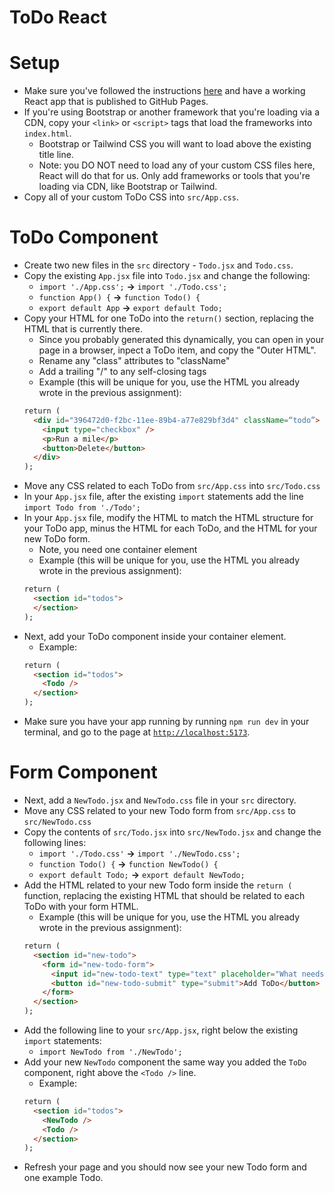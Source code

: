 # ToDo React

# Setup
- Make sure you've followed the instructions [here](todo_setup_instructions.md) and have a working React app that is published to GitHub Pages.
- If you're using Bootstrap or another framework that you're loading via a CDN, copy your `<link>` or `<script>` tags that load the frameworks into `index.html`.
  - Bootstrap or Tailwind CSS you will want to load above the existing title line.
  - Note: you DO NOT need to load any of your custom CSS files here, React will do that for us. Only add frameworks or tools that you're loading via CDN, like Bootstrap or Tailwind.
- Copy all of your custom ToDo CSS into `src/App.css`.

# ToDo Component
- Create two new files in the `src` directory - `Todo.jsx` and `Todo.css`.
- Copy the existing `App.jsx` file into `Todo.jsx` and change the following:
  - `import './App.css';` **->** `import './Todo.css';`
  - `function App() {` **->** `function Todo() {`
  - `export default App` **->** `export default Todo;`
- Copy your HTML for one ToDo into the `return()` section, replacing the HTML that is currently there.
  - Since you probably generated this dynamically, you can open in your page in a browser, inpect a ToDo item, and copy the "Outer HTML".
  - Rename any "class" attributes to "className"
  - Add a trailing "/" to any self-closing tags
  - Example (this will be unique for you, use the HTML you already wrote in the previous assignment):
  ```html
  return (
    <div id="396472d0-f2bc-11ee-89b4-a77e829bf3d4" className=“todo”>
      <input type="checkbox" />
      <p>Run a mile</p>
      <button>Delete</button>
    </div>
  );
  ```
- Move any CSS related to each ToDo from `src/App.css` into `src/Todo.css`
- In your `App.jsx` file, after the existing `import` statements add the line `import Todo from './Todo';`
- In your `App.jsx` file, modify the HTML to match the HTML structure for your ToDo app, minus the HTML for each ToDo, and the HTML for your new ToDo form.
  - Note, you need one container element
  - Example (this will be unique for you, use the HTML you already wrote in the previous assignment):
  ```html
  return (
    <section id="todos">
    </section>
  );
  ```
- Next, add your ToDo component inside your container element.
  - Example:
  ```html
  return (
    <section id="todos">
      <Todo />
    </section>
  );
  ```
- Make sure you have your app running by running `npm run dev` in your terminal, and go to the page at [`http://localhost:5173`](http://localhost:5173).

# Form Component
- Next, add a `NewTodo.jsx` and `NewTodo.css` file in your `src` directory.
- Move any CSS related to your new Todo form from `src/App.css` to `src/NewTodo.css`
- Copy the contents of `src/Todo.jsx` into `src/NewTodo.jsx` and change the following lines:
  - `import './Todo.css'` **->** `import './NewTodo.css';`
  - `function Todo() {` **->** `function NewTodo() {`
  - `export default Todo;` **->** `export default NewTodo;`
- Add the HTML related to your new Todo form inside the `return (` function, replacing the existing HTML that should be related to each ToDo with your form HTML.
  - Example (this will be unique for you, use the HTML you already wrote in the previous assignment):
  ```html
  return (
    <section id="new-todo">
      <form id="new-todo-form">
        <input id="new-todo-text" type="text" placeholder="What needs to be done?" autofocus />
        <button id="new-todo-submit" type="submit">Add ToDo</button>
      </form>
    </section>
  );
  ```
- Add the following line to your `src/App.jsx`, right below the existing `import` statements:
  - `import NewTodo from './NewTodo';`
- Add your new `NewTodo` component the same way you added the `ToDo` component, right above the `<Todo />` line.
  - Example:
  ```html
  return (
    <section id="todos">
      <NewTodo />
      <Todo />
    </section>
  );
  ```
- Refresh your page and you should now see your new Todo form and one example Todo.

